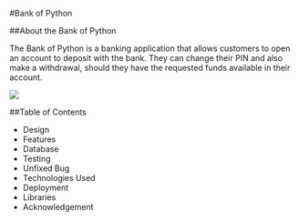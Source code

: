 
#Bank of Python

##About the Bank of Python

The Bank of Python is a banking application that allows customers to open an account to deposit with the bank. They can change their PIN and also make a withdrawal, should they have the requested funds available in their account.

![](https://file%2B.vscode-resource.vscode-cdn.net/Users/MartinMcInerney/Desktop/Screenshot%202022-07-26%20at%2015.55.04.png?version%3D1658847347749)

##Table of Contents
* Design
* Features
* Database
* Testing
* Unfixed Bug
* Technologies Used
* Deployment
* Libraries
* Acknowledgement